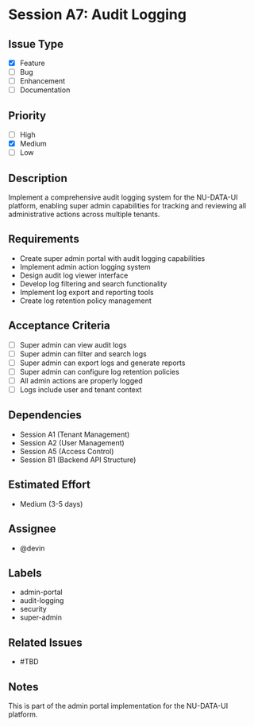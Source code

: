 # Session A7: Audit Logging

## Issue Type
- [x] Feature
- [ ] Bug
- [ ] Enhancement
- [ ] Documentation

## Priority
- [ ] High
- [x] Medium
- [ ] Low

## Description
Implement a comprehensive audit logging system for the NU-DATA-UI platform, enabling super admin capabilities for tracking and reviewing all administrative actions across multiple tenants.

## Requirements
- Create super admin portal with audit logging capabilities
- Implement admin action logging system
- Design audit log viewer interface
- Develop log filtering and search functionality
- Implement log export and reporting tools
- Create log retention policy management

## Acceptance Criteria
- [ ] Super admin can view audit logs
- [ ] Super admin can filter and search logs
- [ ] Super admin can export logs and generate reports
- [ ] Super admin can configure log retention policies
- [ ] All admin actions are properly logged
- [ ] Logs include user and tenant context

## Dependencies
- Session A1 (Tenant Management)
- Session A2 (User Management)
- Session A5 (Access Control)
- Session B1 (Backend API Structure)

## Estimated Effort
- Medium (3-5 days)

## Assignee
- @devin

## Labels
- admin-portal
- audit-logging
- security
- super-admin

## Related Issues
- #TBD

## Notes
This is part of the admin portal implementation for the NU-DATA-UI platform.
